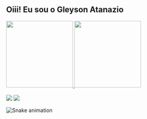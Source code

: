 ## Oiii! Eu sou o Gleyson Atanazio
 <div>
  <a href="https://github.com/gleysonatanazio">
  <img height="180em" src="https://github-readme-stats.vercel.app/api?username=gleysonatanazio&show_icons=true&theme=dracula&include_all_commits=true&count_private=true"/>
  <img height="180em" src="https://github-readme-stats.vercel.app/api/top-langs/?username=gleysonatanazio&layout=compact&langs_count=16&theme=dracula"/>
</div>
<div style="display: inline_block"><br>
  

<div> 
 <a href = "mailto:gleysonasilva@gmail.com"><img src="https://img.shields.io/badge/-Gmail-%23333?style=for-the-badge&logo=gmail&logoColor=white" target="_blank"></a>
  <a href="https://www.linkedin.com/in/gleyson-atanazio-da-silva/" target="_blank"><img src="https://img.shields.io/badge/-LinkedIn-%230077B5?style=for-the-badge&logo=linkedin&logoColor=white" target="_blank"></a> 


  ![Snake animation](https://github.com/gleysonatanazio/gleysonatanazio/blob/output/github-contribution-grid-snake.svg)

